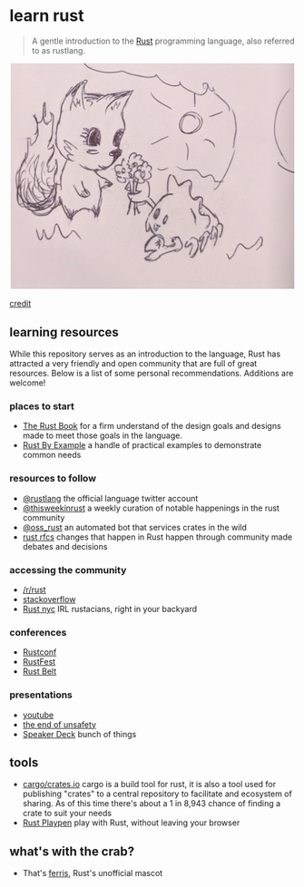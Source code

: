 # learn rust

> A gentle introduction to the [Rust](https://www.rust-lang.org)
programming language, also referred to as rustlang.


<p align="center">
  <img src="ferris.jpg" alt="ferris" style="max-width:500px;"/>
</p>

[credit](https://twitter.com/qedunham/status/774293932263870464)

## learning resources

While this repository serves as an introduction to the language,
Rust has attracted a very friendly and open community that are
full of great resources. Below is a list of some personal recommendations.
Additions are welcome!

### places to start

* [The Rust Book](https://doc.rust-lang.org/book/) for a firm understand of the design goals and designs made to meet those goals in the language.
* [Rust By Example](http://rustbyexample.com/) a handle of practical examples to demonstrate common needs

### resources to follow

* [@rustlang](https://twitter.com/rustlang) the official language twitter account
* [@thisweekinrust](https://twitter.com/thisweekinrust) a weekly curation of notable happenings in the rust community
* [@oss_rust](https://twitter.com/oss_rust) an automated bot that services crates in the wild
* [rust rfcs](https://github.com/rust-lang/rfcs) changes that happen in Rust happen through community made debates and decisions

### accessing the community

* [/r/rust](https://www.reddit.com/r/rust)
* [stackoverflow](http://stackoverflow.com/questions/tagged/rust)
* [Rust nyc](https://www.meetup.com/rust-nyc/) IRL rustacians, right in your backyard

### conferences

* [Rustconf](http://rustconf.com/)
* [RustFest](http://rustfest.eu)
* [Rust Belt](http://www.rust-belt-rust.com/)

### presentations

* [youtube](https://www.youtube.com/playlist?list=PLE7tQUdRKcybLShxegjn0xyTTDJeYwEkI)
* [the end of unsafety](https://brson.github.io/the-end-of-unsafety/)
* [Speaker Deck](https://speakerdeck.com/search?utf8=%E2%9C%93&q=rust) bunch of things

## tools

* [cargo/crates.io](https://crates.io/) cargo is a build tool for rust, it is also a tool used for publishing "crates" to a central repository to facilitate and ecosystem of sharing. As of this time there's about a 1 in 8,943 chance of finding a crate to suit your needs
* [Rust Playpen](https://play.rust-lang.org/) play with Rust, without leaving your browser

## what's with the crab?

* That's [ferris](http://www.rustacean.net/), Rust's unofficial mascot
